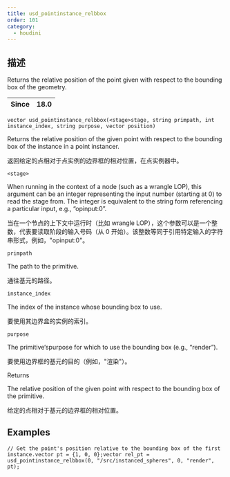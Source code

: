 ```yaml
---
title: usd_pointinstance_relbbox
order: 101
category:
  - houdini
---
```

    
## 描述

Returns the relative position of the point given with respect to the bounding
box of the geometry.

| Since | 18.0 |
| ----- | ---- |

`vector usd_pointinstance_relbbox(<stage>stage, string primpath, int instance_index, string purpose, vector position)`

Returns the relative position of the given point with respect to the bounding
box of the instance in a point instancer.

返回给定的点相对于点实例的边界框的相对位置，在点实例器中。

`<stage>`

When running in the context of a node (such as a wrangle LOP), this argument
can be an integer representing the input number (starting at 0) to read the
stage from. The integer is equivalent to the string form referencing a
particular input, e.g., “opinput:0”.

当在一个节点的上下文中运行时（比如 wrangle
LOP），这个参数可以是一个整数，代表要读取阶段的输入号码（从 0 开始）。该整数等同于引用特定输入的字符串形式，例如，"opinput:0"。

`primpath`

The path to the primitive.

通往基元的路径。

```c
instance_index
```

The index of the instance whose bounding box to use.

要使用其边界盒的实例的索引。

`purpose`

The primitive‘spurpose for which to use the bounding box (e.g., “render”).

要使用边界框的基元的目的（例如，"渲染"）。

Returns

The relative position of the given point with respect to the bounding box of
the primitive.

给定的点相对于基元的边界框的相对位置。

## Examples

    // Get the point's position relative to the bounding box of the first instance.vector pt = {1, 0, 0};vector rel_pt = usd_pointinstance_relbbox(0, "/src/instanced_spheres", 0, "render", pt);
